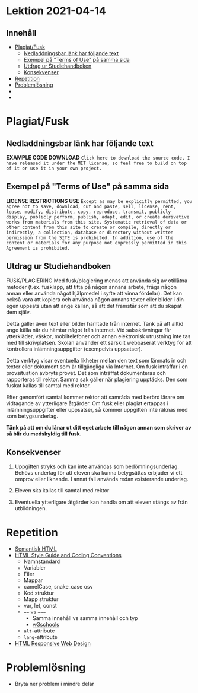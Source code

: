 # Lektion 2021-04-14

## Innehåll

- [Plagiat/Fusk](#plagiatfusk)
    - [Nedladdningsbar länk har följande text](#nedladdningsbar-lnk-har-fljande-text)
    - [Exempel på "Terms of Use" på samma sida](#exempel-p-terms-of-use-p-samma-sida)
    - [Utdrag ur Studiehandboken](#utdrag-ur-studiehandboken)
    - [Konsekvenser](#konsekvenser)
- [Repetition](#repetition)
- [Problemlösning](#problemlsning)
- [](#)
- [](#)

# Plagiat/Fusk

## Nedladdningsbar länk har följande text

**EXAMPLE CODE DOWNLOAD**
`Click here to download the source code, I have released it under the MIT license, so feel free to build on top of it or use it in your own project.`

## Exempel på "Terms of Use" på samma sida

**LICENSE RESTRICTIONS USE**
`Except as may be explicitly permitted, you agree not to save, download, cut and paste, sell, license, rent, lease, modify, distribute, copy, reproduce, transmit, publicly display, publicly perform, publish, adapt, edit, or create derivative works from materials from this site. Systematic retrieval of data or other content from this site to create or compile, directly or indirectly, a collection, database or directory without written permission from the SITE is prohibited. In addition, use of the content or materials for any purpose not expressly permitted in this Agreement is prohibited.`

## Utdrag ur Studiehandboken

FUSK/PLAGIERING Med fusk/plagiering menas att använda sig av otillåtna metoder (t.ex. fusklapp, att titta på någon
annans arbete, fråga någon annan eller använda något hjälpmedel i syfte att vinna fördelar). Det kan också vara att
kopiera och använda någon annans texter eller bilder i din egen uppsats utan att ange källan, så att det framstår som
att du skapat dem själv.

Detta gäller även text eller bilder hämtade från internet. Tänk på att alltid ange källa när du hämtar något från
internet. Vid salsskrivningar får ytterkläder, väskor, mobiltelefoner och annan elektronisk utrustning inte tas med till
skrivplatsen. Skolan använder ett särskilt webbaserat verktyg för att kontrollera inlämningsuppgifter (exempelvis
uppsatser).

Detta verktyg visar eventuella likheter mellan den text som lämnats in och texter eller dokument som är tillgängliga via
Internet. Om fusk inträffar i en provsituation avbryts provet. Det som inträffat dokumenteras och rapporteras till
rektor. Samma sak gäller när plagiering upptäcks. Den som fuskat kallas till samtal med rektor.

Efter genomfört samtal kommer rektor att samråda med berörd lärare om vidtagande av ytterligare åtgärder. Om fusk eller
plagiat ertappas i inlämningsuppgifter eller uppsatser, så kommer uppgiften inte räknas med som betygsunderlag.

**Tänk på att om du lånar ut ditt eget arbete till någon annan som skriver av så blir du medskyldig till fusk.**

## Konsekvenser

1. Uppgiften stryks och kan inte användas som bedömningsunderlag. Behövs underlag för att eleven ska kunna betygsättas
   erbjuder vi ett omprov eller liknande. I annat fall används redan existerande underlag.

2. Eleven ska kallas till samtal med rektor

3. Eventuella ytterligare åtgärder kan handla om att eleven stängs av från utbildningen.

# Repetition

- [Semantisk HTML](https://www.w3schools.com/html/html5_semantic_elements.asp)
- [HTML Style Guide and Coding Conventions](https://www.w3schools.com/html/html5_syntax.asp)
    - Namnstandard
    - Variabler
    - Filer
    - Mappar
    - camelCase, snake_case osv
    - Kod struktur
    - Mapp struktur
    - var, let, const
    - `==` vs `===`
        - Samma innehåll vs samma innehåll och typ
        - [w3schools](https://www.w3schools.com/js/js_comparisons.asp)
    - `alt`-attribute
    - `lang`-attribute
- [HTML Responsive Web Design](https://www.w3schools.com/html/html_responsive.asp)

# Problemlösning

- Bryta ner problem i mindre delar



